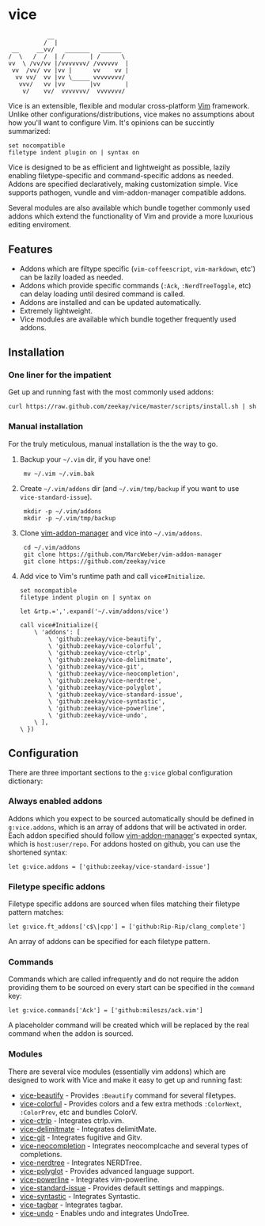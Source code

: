 # vice
               __
              /  |
     __     __vv/   _______   ______
    /  \   /  /  | /       | /      \
    vv  \ /vv/vv |/vvvvvvv/ /vvvvvv  |
     vv  /vv/ vv |vv |      vv    vv |
      vv vv/  vv |vv \_____ vvvvvvvv/
       vvv/   vv |vv       |vv       |
        v/    vv/  vvvvvvv/  vvvvvvv/


Vice is an extensible, flexible and modular cross-platform [Vim][vim] framework.
Unlike other configurations/distributions, vice makes no assumptions about how
you'll want to configure Vim. It's opinions can be succintly summarized:

    set nocompatible
    filetype indent plugin on | syntax on

Vice is designed to be as efficient and lightweight as possible, lazily enabling
filetype-specific and command-specific addons as needed. Addons are specified
declaratively, making customization simple. Vice supports pathogen, vundle and
vim-addon-manager compatible addons.

Several modules are also available which bundle together commonly used addons
which extend the functionality of Vim and provide a more luxurious editing
enviroment.

## Features
- Addons which are filtype specific (`vim-coffeescript`, `vim-markdown`, etc')
  can be lazily loaded as needed.
- Addons which provide specific commands (`:Ack`, `:NerdTreeToggle`, etc) can
  delay loading until desired command is called.
- Addons are installed and can be updated automatically.
- Extremely lightweight.
- Vice modules are available which bundle together frequently used addons.

## Installation

### One liner for the impatient
Get up and running fast with the most commonly used addons:

    curl https://raw.github.com/zeekay/vice/master/scripts/install.sh | sh

### Manual installation
For the truly meticulous, manual installation is the the way to go.

1. Backup your `~/.vim` dir, if you have one!

        mv ~/.vim ~/.vim.bak

2. Create `~/.vim/addons` dir (and `~/.vim/tmp/backup` if you want to use `vice-standard-issue`).

        mkdir -p ~/.vim/addons
        mkdir -p ~/.vim/tmp/backup

3. Clone [vim-addon-manager][vam] and vice into `~/.vim/addons`.

        cd ~/.vim/addons
        git clone https://github.com/MarcWeber/vim-addon-manager
        git clone https://github.com/zeekay/vice

4. Add vice to Vim's runtime path and call `vice#Initialize`.

    ```vim
    set nocompatible
    filetype indent plugin on | syntax on

    let &rtp.=','.expand('~/.vim/addons/vice')

    call vice#Initialize({
        \ 'addons': [
            \ 'github:zeekay/vice-beautify',
            \ 'github:zeekay/vice-colorful',
            \ 'github:zeekay/vice-ctrlp',
            \ 'github:zeekay/vice-delimitmate',
            \ 'github:zeekay/vice-git',
            \ 'github:zeekay/vice-neocompletion',
            \ 'github:zeekay/vice-nerdtree',
            \ 'github:zeekay/vice-polyglot',
            \ 'github:zeekay/vice-standard-issue',
            \ 'github:zeekay/vice-syntastic',
            \ 'github:zeekay/vice-powerline',
            \ 'github:zeekay/vice-undo',
        \ ],
    \ })
    ```

## Configuration

There are three important sections to the `g:vice` global configuration
dictionary:

### Always enabled addons
Addons which you expect to be sourced automatically should be defined in
`g:vice.addons`, which is an array of addons that will be activated in order.
Each addon specified should follow [vim-addon-manager][vam]'s expected syntax,
which is `host:user/repo`. For addons hosted on github, you can use the
shortened syntax:

    let g:vice.addons = ['github:zeekay/vice-standard-issue']

### Filetype specific addons
Filetype specific addons are sourced when files matching their filetype pattern matches:

    let g:vice.ft_addons['c$\|cpp'] = ['github:Rip-Rip/clang_complete']

An array of addons can be specified for each filetype pattern.

### Commands
Commands which are called infrequently and do not require the addon providing
them to be sourced on every start can be specified in the `command` key:

    let g:vice.commands['Ack'] = ['github:mileszs/ack.vim']

A placeholder command will be created which will be replaced by the real command
when the addon is sourced.

### Modules
There are several vice modules (essentially vim addons) which are designed to
work with Vice and make it easy to get up and running fast:

- [vice-beautify][vice-beautify]             - Provides `:Beautify` command
  for several filetypes.
- [vice-colorful][vice-colorful]             - Provides colors and a few
  extra methods `:ColorNext`, `:ColorPrev`, etc and bundles ColorV.
- [vice-ctrlp][vice-ctrlp]                   - Integrates ctrlp.vim.
- [vice-delimitmate][vice-delimitmate]       - Integrates delimitMate.
- [vice-git][vice-git]                       - Integrates fugitive and Gitv.
- [vice-neocompletion][vice-neocompletion]   - Integrates neocomplcache and
  several types of completions.
- [vice-nerdtree][vice-nerdtree]             - Integrates NERDTree.
- [vice-polyglot][vice-polyglot]             - Provides advanced language
  support.
- [vice-powerline][vice-powerline]           - Integrates vim-powerline.
- [vice-standard-issue][vice-standard-issue] - Provides default settings and
  mappings.
- [vice-syntastic][vice-syntastic]           - Integrates Syntastic.
- [vice-tagbar][vice-tagbar]                 - Integrates tagbar.
- [vice-undo][vice-undo]                     - Enables undo and integrates
  UndoTree.

[vim]:                 http://vim.org
[vam]:                 https://github.com/MarcWeber/vim-addon-manager
[vice-beautify]:       https://github.com/zeekay/vice-beautify
[vice-colorful]:       https://github.com/zeekay/vice-colorful
[vice-ctrlp]:          https://github.com/zeekay/vice-ctrlp
[vice-delimitmate]:    https://github.com/zeekay/vice-delimitmate
[vice-git]:            https://github.com/zeekay/vice-git
[vice-neocompletion]:  https://github.com/zeekay/vice-neocompletion
[vice-nerdtree]:       https://github.com/zeekay/vice-nerdtree
[vice-polyglot]:       https://github.com/zeekay/vice-polyglot
[vice-powerline]:      https://github.com/zeekay/vice-powerline
[vice-standard-issue]: https://github.com/zeekay/vice-standard-issue
[vice-syntastic]:      https://github.com/zeekay/vice-syntastic
[vice-tagbar]:         https://github.com/zeekay/vice-tagbar
[vice-undo]:           https://github.com/zeekay/vice-undo
